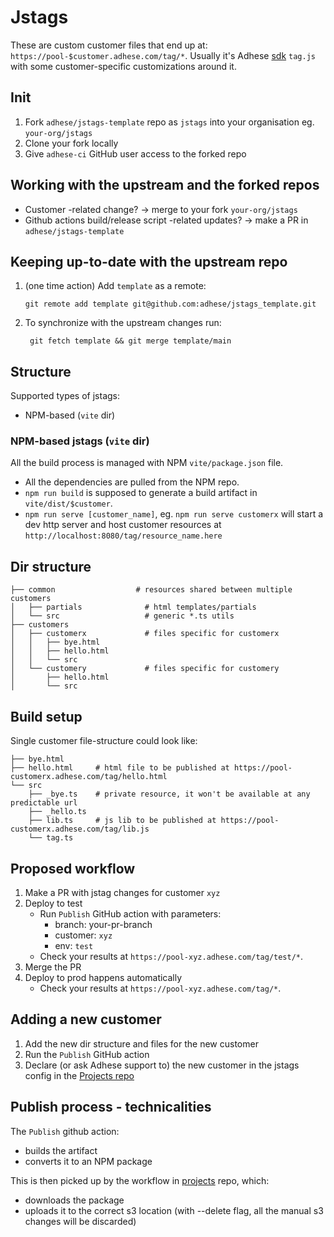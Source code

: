# Jstags

These are custom customer files that end up at: `https://pool-$customer.adhese.com/tag/*`.
Usually it's Adhese [sdk](https://github.com/adhese/sdk_typescript) `tag.js` with some customer-specific customizations around it.

## Init
1. Fork `adhese/jstags-template` repo as `jstags` into your organisation eg. `your-org/jstags`
2. Clone your fork locally
3. Give `adhese-ci` GitHub user access to the forked repo
 
## Working with the upstream and the forked repos
- Customer -related change? -> merge to your fork `your-org/jstags`
- Github actions build/release script -related updates? -> make a PR in `adhese/jstags-template`

## Keeping up-to-date with the upstream repo
1. (one time action) Add `template` as a remote:
   ```
   git remote add template git@github.com:adhese/jstags_template.git
   ```
2. To synchronize with the upstream changes run:
   ```
    git fetch template && git merge template/main
    ```

## Structure
Supported types of jstags:
* NPM-based (`vite` dir)

### NPM-based jstags (`vite` dir)
All the build process is managed with NPM `vite/package.json` file.
* All the dependencies are pulled from the NPM repo.
* `npm run build` is supposed to generate a build artifact in `vite/dist/$customer`.
* `npm run serve [customer_name]`, eg. `npm run serve customerx` will start a dev http server and host customer resources at `http://localhost:8080/tag/resource_name.here`

## Dir structure
```
├── common                  # resources shared between multiple customers 
│   ├── partials              # html templates/partials
│   └── src                   # generic *.ts utils
├── customers               
│   ├── customerx             # files specific for customerx
│   │   ├── bye.html
│   │   ├── hello.html
│   │   └── src
│   └── customery             # files specific for customery
│       ├── hello.html
│       └── src
```
## Build setup
Single customer file-structure could look like:
```
├── bye.html      
├── hello.html     # html file to be published at https://pool-customerx.adhese.com/tag/hello.html
└── src
    ├── _bye.ts    # private resource, it won't be available at any predictable url
    ├── _hello.ts  
    ├── lib.ts     # js lib to be published at https://pool-customerx.adhese.com/tag/lib.js    
    └── tag.ts
```

## Proposed workflow
1. Make a PR with jstag changes for customer `xyz`
2. Deploy to test
   * Run `Publish` GitHub action with parameters:
      * branch: your-pr-branch
      * customer: `xyz`
      * env: `test`
   * Check your results at `https://pool-xyz.adhese.com/tag/test/*`.
3. Merge the PR
4. Deploy to prod happens automatically
   * Check your results at `https://pool-xyz.adhese.com/tag/*`.

## Adding a new customer
1. Add the new dir structure and files for the new customer
2. Run the `Publish` GitHub action
3. Declare (or ask Adhese support to) the new customer in the jstags config in the [Projects repo](https://github.com/adhese/projects/blob/jstags/config.json)

## Publish process - technicalities
The `Publish` github action:
* builds the artifact
* converts it to an NPM package

This is then picked up by the workflow in [projects](https://github.com/adhese/projects) repo, which:
* downloads the package
* uploads it to the correct s3 location (with --delete flag, all the manual s3 changes will be discarded)
